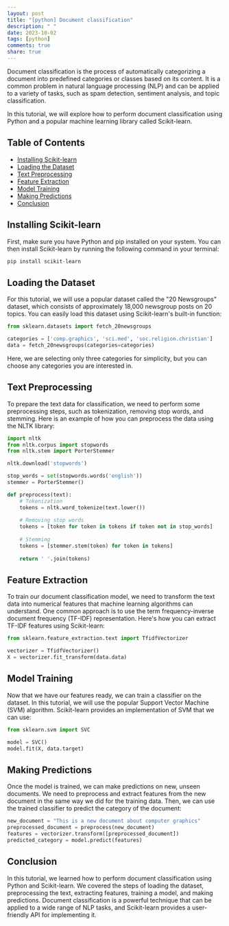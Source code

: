 ```yaml
---
layout: post
title: "[python] Document classification"
description: " "
date: 2023-10-02
tags: [python]
comments: true
share: true
---
```


Document classification is the process of automatically categorizing a document into predefined categories or classes based on its content. It is a common problem in natural language processing (NLP) and can be applied to a variety of tasks, such as spam detection, sentiment analysis, and topic classification.

In this tutorial, we will explore how to perform document classification using Python and a popular machine learning library called Scikit-learn.

## Table of Contents
- [Installing Scikit-learn](#installing-scikit-learn)
- [Loading the Dataset](#loading-the-dataset)
- [Text Preprocessing](#text-preprocessing)
- [Feature Extraction](#feature-extraction)
- [Model Training](#model-training)
- [Making Predictions](#making-predictions)
- [Conclusion](#conclusion)

## Installing Scikit-learn

First, make sure you have Python and pip installed on your system. You can then install Scikit-learn by running the following command in your terminal:

```python
pip install scikit-learn
```

## Loading the Dataset

For this tutorial, we will use a popular dataset called the "20 Newsgroups" dataset, which consists of approximately 18,000 newsgroup posts on 20 topics. You can easily load this dataset using Scikit-learn's built-in function:

```python
from sklearn.datasets import fetch_20newsgroups

categories = ['comp.graphics', 'sci.med', 'soc.religion.christian']
data = fetch_20newsgroups(categories=categories)
```

Here, we are selecting only three categories for simplicity, but you can choose any categories you are interested in.

## Text Preprocessing

To prepare the text data for classification, we need to perform some preprocessing steps, such as tokenization, removing stop words, and stemming. Here is an example of how you can preprocess the data using the NLTK library:

```python
import nltk
from nltk.corpus import stopwords
from nltk.stem import PorterStemmer

nltk.download('stopwords')

stop_words = set(stopwords.words('english'))
stemmer = PorterStemmer()

def preprocess(text):
    # Tokenization
    tokens = nltk.word_tokenize(text.lower())
    
    # Removing stop words
    tokens = [token for token in tokens if token not in stop_words]
    
    # Stemming
    tokens = [stemmer.stem(token) for token in tokens]
    
    return ' '.join(tokens)
```

## Feature Extraction

To train our document classification model, we need to transform the text data into numerical features that machine learning algorithms can understand. One common approach is to use the term frequency-inverse document frequency (TF-IDF) representation. Here's how you can extract TF-IDF features using Scikit-learn:

```python
from sklearn.feature_extraction.text import TfidfVectorizer

vectorizer = TfidfVectorizer()
X = vectorizer.fit_transform(data.data)
```

## Model Training

Now that we have our features ready, we can train a classifier on the dataset. In this tutorial, we will use the popular Support Vector Machine (SVM) algorithm. Scikit-learn provides an implementation of SVM that we can use:

```python
from sklearn.svm import SVC

model = SVC()
model.fit(X, data.target)
```

## Making Predictions

Once the model is trained, we can make predictions on new, unseen documents. We need to preprocess and extract features from the new document in the same way we did for the training data. Then, we can use the trained classifier to predict the category of the document:

```python
new_document = "This is a new document about computer graphics"
preprocessed_document = preprocess(new_document)
features = vectorizer.transform([preprocessed_document])
predicted_category = model.predict(features)
```

## Conclusion

In this tutorial, we learned how to perform document classification using Python and Scikit-learn. We covered the steps of loading the dataset, preprocessing the text, extracting features, training a model, and making predictions. Document classification is a powerful technique that can be applied to a wide range of NLP tasks, and Scikit-learn provides a user-friendly API for implementing it.